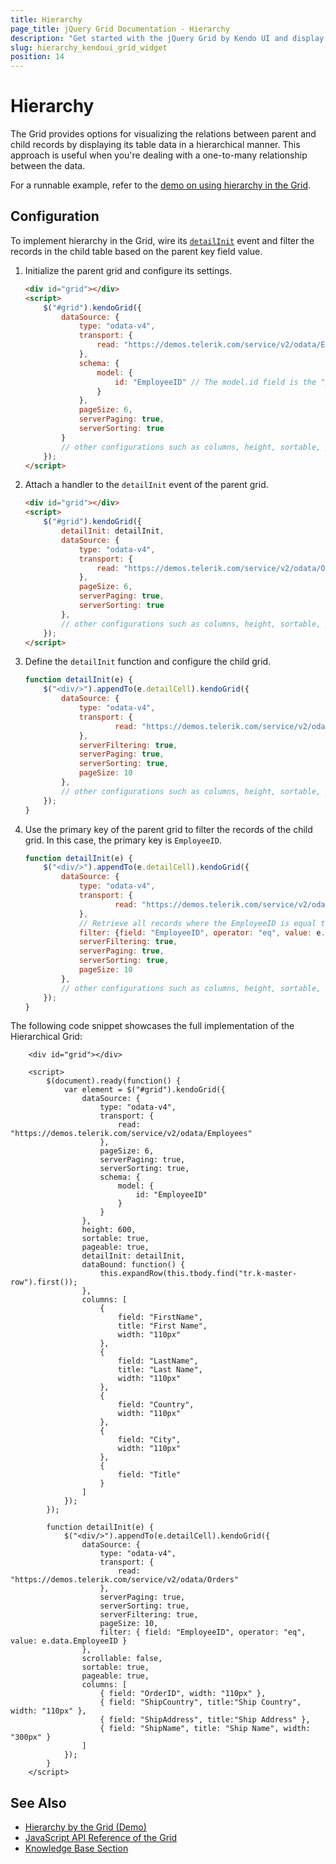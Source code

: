 ```yaml
---
title: Hierarchy
page_title: jQuery Grid Documentation - Hierarchy
description: "Get started with the jQuery Grid by Kendo UI and display its parent and child records by applying hierarchy to its structure."
slug: hierarchy_kendoui_grid_widget
position: 14
---
```


# Hierarchy

The Grid provides options for visualizing the relations between parent and child records by displaying its table data in a hierarchical manner. This approach is useful when you're dealing with a one-to-many relationship between the data.

For a runnable example, refer to the [demo on using hierarchy in the Grid](https://demos.telerik.com/kendo-ui/grid/hierarchy).

## Configuration

To implement hierarchy in the Grid, wire its [`detailInit`](/api/javascript/ui/grid/events/detailinit) event and filter the records in the child table based on the parent key field value.

1. Initialize the parent grid and configure its settings.

    ```html
    <div id="grid"></div>
    <script>
        $("#grid").kendoGrid({
            dataSource: {
                type: "odata-v4",
                transport: {
                    read: "https://demos.telerik.com/service/v2/odata/Employees"
                },
                schema: {
                    model: {
                        id: "EmployeeID" // The model.id field is the "primary key" of the dataSource.
                    }
                },
                pageSize: 6,
                serverPaging: true,
                serverSorting: true
            }
            // other configurations such as columns, height, sortable, pageable, etc.
        });
    </script>
    ```

2. Attach a handler to the `detailInit` event of the parent grid.

    ```html
    <div id="grid"></div>
    <script>
        $("#grid").kendoGrid({
            detailInit: detailInit,
            dataSource: {
                type: "odata-v4",
                transport: {
                    read: "https://demos.telerik.com/service/v2/odata/Orders"
                },
                pageSize: 6,
                serverPaging: true,
                serverSorting: true
            },
            // other configurations such as columns, height, sortable, pageable, etc.
        });
    </script>
    ```

3. Define the `detailInit` function and configure the child grid.

    ```javascript
    function detailInit(e) {
        $("<div/>").appendTo(e.detailCell).kendoGrid({
            dataSource: {
                type: "odata-v4",
                transport: {
                        read: "https://demos.telerik.com/service/v2/odata/Orders"
                },
                serverFiltering: true,
                serverPaging: true,
                serverSorting: true,
                pageSize: 10
            },
            // other configurations such as columns, height, sortable, pageable, etc.
        });
    }
    ```

4. Use the primary key of the parent grid to filter the records of the child grid. In this case, the primary key is `EmployeeID`.

    ```javascript
    function detailInit(e) {
        $("<div/>").appendTo(e.detailCell).kendoGrid({
            dataSource: {
                type: "odata-v4",
                transport: {
                        read: "https://demos.telerik.com/service/v2/odata/Orders"
                },
                // Retrieve all records where the EmployeeID is equal to the primary key of the parent.
                filter: {field: "EmployeeID", operator: "eq", value: e.data.EmployeeID},
                serverFiltering: true,
                serverPaging: true,
                serverSorting: true,
                pageSize: 10
            },
            // other configurations such as columns, height, sortable, pageable, etc.
        });
    }
    ```

The following code snippet showcases the full implementation of the Hierarchical Grid:

```dojo
    <div id="grid"></div>

    <script>
        $(document).ready(function() {
            var element = $("#grid").kendoGrid({
                dataSource: {
                    type: "odata-v4",
                    transport: {
                        read: "https://demos.telerik.com/service/v2/odata/Employees"
                    },
                    pageSize: 6,
                    serverPaging: true,
                    serverSorting: true,
                    schema: {
                        model: {
                            id: "EmployeeID"
                        }
                    }
                },
                height: 600,
                sortable: true,
                pageable: true,
                detailInit: detailInit,
                dataBound: function() {
                    this.expandRow(this.tbody.find("tr.k-master-row").first());
                },
                columns: [
                    {
                        field: "FirstName",
                        title: "First Name",
                        width: "110px"
                    },
                    {
                        field: "LastName",
                        title: "Last Name",
                        width: "110px"
                    },
                    {
                        field: "Country",
                        width: "110px"
                    },
                    {
                        field: "City",
                        width: "110px"
                    },
                    {
                        field: "Title"
                    }
                ]
            });
        });

        function detailInit(e) {
            $("<div/>").appendTo(e.detailCell).kendoGrid({
                dataSource: {
                    type: "odata-v4",
                    transport: {
                        read: "https://demos.telerik.com/service/v2/odata/Orders"
                    },
                    serverPaging: true,
                    serverSorting: true,
                    serverFiltering: true,
                    pageSize: 10,
                    filter: { field: "EmployeeID", operator: "eq", value: e.data.EmployeeID }
                },
                scrollable: false,
                sortable: true,
                pageable: true,
                columns: [
                    { field: "OrderID", width: "110px" },
                    { field: "ShipCountry", title:"Ship Country", width: "110px" },
                    { field: "ShipAddress", title:"Ship Address" },
                    { field: "ShipName", title: "Ship Name", width: "300px" }
                ]
            });
        }
    </script>
```

## See Also

* [Hierarchy by the Grid (Demo)](https://demos.telerik.com/kendo-ui/grid/hierarchy)
* [JavaScript API Reference of the Grid](/api/javascript/ui/grid)
* [Knowledge Base Section](/knowledge-base)
